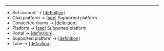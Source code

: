 ---

 - Bot account → [[definition]](/getting-started/en/faq/list#bot-account)
 - Chat platform → [[see]](/getting-started/en/faq/list#supported-platform) Supported platform
 - Connected rooms → [[definition]](/getting-started/en/faq/list#connected-rooms)
 - Platform → [[see]](/getting-started/en/faq/list#supported-platform) Supported platform
 - Portal → [[definition]](/getting-started/en/faq/list#portal-definition)
 - Supported platform → [[definition]](/getting-started/en/faq/list#supported-platform)
 - Tube → [[definition]](/getting-started/en/faq/list#tube-definition)

